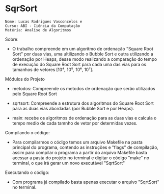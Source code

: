 # SqrSort

    Nome: Lucas Rodrigues Vasconcelos e 
    Curso: ABI - Ciência da Computação
    Matéria: Analise de Algoritmos

Sobre:

- O trabalho compreende em um algoritmo de ordenação "Square Root Sort" por duas vias, uma ultilizando
  o Bubble Sort e outra utilizando a ordenação por Heaps, desse modo realizando a comparação do tempo de
  execução do Square Root Sort para cada uma das vias para os tamanhos de vetores [10⁴, 10⁵, 10⁶, 10⁷].

Módulos do Projeto
	
- metodos: Compreende os metodos de ordenação que serão utilizados pelo Square Root Sort

- sqrtsort: Compreende a estrutura dos algoritmos do Square Root Sort para as duas vias abordadas (por Bubble Sort e por Heaps).

- main: recebe os algoritmos de ordenação para as duas vias e calcula o tempo medio de cada tamnho de vetor por determidas vezes.

Compilando o código:

- Para compilarmos o código temos um arquivo Makefile na pasta principal do programa, contendo as
  instruções e "flags" de compilação, assim para compilar o programa a partir do arquivo Makefile
  basta acessar a pasta do projeto no terminal e digitar o código "make" no terminal, o que irá gerar 
  um novo executável "SqrtSort"

Executando o código:

- Com programa já compilado basta apenas executar o arquivo "SqrtSort" no terminal.